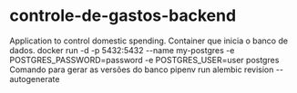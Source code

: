 # controle-de-gastos-backend
Application to control domestic spending.
Container que inicia o banco de dados.
    docker run -d -p 5432:5432 --name my-postgres -e POSTGRES_PASSWORD=password -e POSTGRES_USER=user postgres
Comando para gerar as versões do banco
    pipenv run alembic revision --autogenerate
